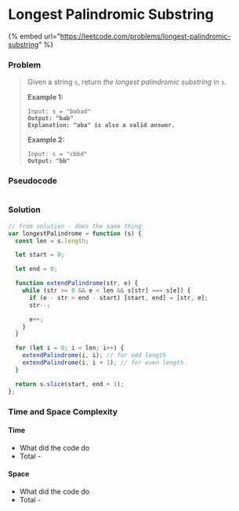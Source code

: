 # Longest Palindromic Substring

{% embed url="https://leetcode.com/problems/longest-palindromic-substring" %}

### Problem

> Given a string `s`, return _the longest_ _palindromic_ _substring_ in `s`.
>
> &#x20;
>
> **Example 1:**
>
> <pre><code>Input: s = "babad"
> <strong>Output: "bab"
> </strong><strong>Explanation: "aba" is also a valid answer.</strong></code></pre>
>
> **Example 2:**
>
> <pre><code>Input: s = "cbbd"
> <strong>Output: "bb"</strong></code></pre>

### Pseudocode

```
```

### Solution

```javascript
// from solution - does the same thing
var longestPalindrome = function (s) {
  const len = s.length;

  let start = 0;

  let end = 0;

  function extendPalindrome(str, e) {
    while (str >= 0 && e < len && s[str] === s[e]) {
      if (e - str > end - start) [start, end] = [str, e];
      str--;

      e++;
    }
  }

  for (let i = 0; i < len; i++) {
    extendPalindrome(i, i); // for odd length
    extendPalindrome(i, i + 1); // for even length
  }

  return s.slice(start, end + 1);
};
```

### Time and Space Complexity

#### Time

* What did the code do
* Total -

#### Space

* What did the code do
* Total -
